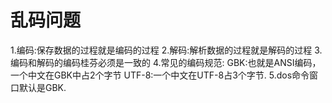 # 乱码问题
1.编码:保存数据的过程就是编码的过程
2.解码:解析数据的过程就是解码的过程
3.编码和解码的编码桂芬必须是一致的
4.常见的编码规范:
GBK:也就是ANSI编码，一个中文在GBK中占2个字节
UTF-8:一个中文在UTF-8占3个字节.
5.dos命令窗口默认是GBK.
